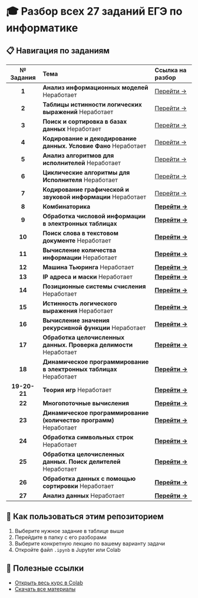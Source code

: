 # 🎓 Разбор всех 27 заданий ЕГЭ по информатике

## 📋 Навигация по заданиям

| № Задания | Тема | Ссылка на разбор |
| :---: | :--- | :--- |
| **1** | **Анализ информационных моделей** Неработает| [Перейти →](./task_01/README.md) |
| **2** | **Таблицы истинности логических выражений** Неработает| [Перейти →](./task_02/README.md) |
| **3** | **Поиск и сортировка в базах данных** Неработает| [Перейти →](./task_03/README.md) |
| **4** | **Кодирование и декодирование данных. Условие Фано** Неработает| [Перейти →](./task_04/README.md) |
| **5** | **Анализ алгоритмов для исполнителей** Неработает| [Перейти →](./task_05/README.md) |
| **6** | **Циклические алгоритмы для Исполнителя** Неработает| [Перейти →](./task_06/README.md) |
| **7** | **Кодирование графической и звуковой информации** Неработает| [Перейти →](./task_07/README.md) |
| **8** | **Комбинаторика** | [**Перейти →**](./Lectures/8/README.md) |
| **9** | **Обработка числовой информации в электронных таблицах** | [**Перейти →**](./Lectures/9/README.md) |
| **10** | **Поиск слова в текстовом документе** Неработает| [**Перейти →**](./task_10/README.md) |
| **11** | **Вычисление количества информации** Неработает| [**Перейти →**](./task_11/README.md) |
| **12** | **Машина Тьюринга** Неработает| [**Перейти →**](./task_12/README.md) |
| **13** | **IP адреса и маски** Неработает| [**Перейти →**](./task_13/README.md) |
| **14** | **Позиционные системы счисления** Неработает| [**Перейти →**](./task_14/README.md) |
| **15** | **Истинность логического выражения** Неработает| [**Перейти →**](./task_15/README.md) |
| **16** | **Вычисление значения рекурсивной функции** Неработает| [**Перейти →**](./task_16/README.md) |
| **17** | **Обработка целочисленных данных. Проверка делимости** Неработает| [**Перейти →**](./Lectures/17/main.ipynb) |
| **18** | **Динамическое программирование в электронных таблицах** Неработает| [**Перейти →**](./task_18/README.md) |
| **19-20-21** | **Теория игр** Неработает| [**Перейти →**](./task_19_20_21/README.md)|
| **22** | **Многопоточные вычисления** | [**Перейти →**](./Lectures/22/README.ipynb)|
| **23** | **Динамическое программирование (количество программ)** Неработает| [**Перейти →**](./Lectures/23/README.ipynb) |
| **24** | **Обработка символьных строк** Неработает| [**Перейти →**](./task_24/README.md) |
| **25** | **Обработка целочисленных данных. Поиск делителей** Неработает| [**Перейти →**](./task_25/README.md) |
| **26** | **Обработка данных с помощью сортировки** Неработает| [**Перейти →**](./task_26/README.md) |
| **27** | **Анализ данных** Неработает| [**Перейти →**](./task_27/README.md) |

## 🚀 Как пользоваться этим репозиторием

1. Выберите нужное задание в таблице выше
2. Перейдите в папку с его разборами
3. Выберите конкретную лекцию по вашему варианту задачи
4. Откройте файл `.ipynb` в Jupyter или Colab

## 🔗 Полезные ссылки

* [Открыть весь курс в Colab](https://colab.research.google.com/github/ВАШ_ЛОГИН/НАЗВАНИЕ_РЕПОЗИТОРИЯ/)
* [Скачать все материалы](./archive.zip)
